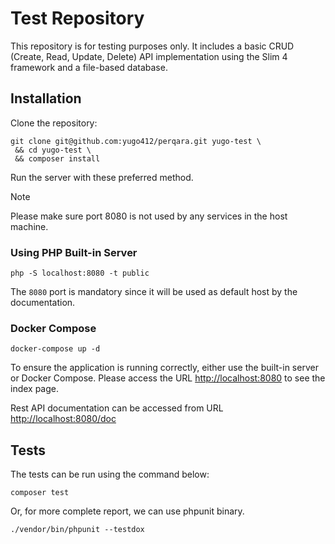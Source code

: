 # Test Repository

This repository is for testing purposes only. It includes a basic CRUD (Create, Read, Update, Delete) API implementation using the Slim 4 framework and a file-based database.

## Installation

Clone the repository:
```
git clone git@github.com:yugo412/perqara.git yugo-test \
 && cd yugo-test \
 && composer install
```

Run the server with these preferred method.

> [!NOTE]  
> Please make sure port 8080 is not used by any services in the host machine.

### Using PHP Built-in Server

```
php -S localhost:8080 -t public
```

The `8080` port is mandatory since it will be used as default host by the documentation.

### Docker Compose

```
docker-compose up -d
```

To ensure the application is running correctly, either use the built-in server or Docker Compose. Please access the URL [http://localhost:8080](http://localhost:8080) to see the index page.

Rest API documentation can be accessed from URL [http://localhost:8080/doc](http://localhost:8080/doc)

## Tests

The tests can be run using the command below:

```
composer test
```

Or, for more complete report, we can use phpunit binary.

```
./vendor/bin/phpunit --testdox
```